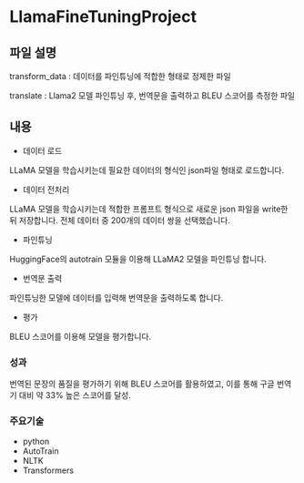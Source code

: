 # LlamaFineTuningProject

## 파일 설명

transform_data : 데이터를 파인튜닝에 적합한 형태로 정제한 파일

translate : Llama2 모델 파인튜닝 후, 번역문을 출력하고 BLEU 스코어를 측정한 파일

## 내용

- 데이터 로드
  
LLaMA 모델을 학습시키는데 필요한 데이터의 형식인 json파일 형태로 로드합니다.
- 데이터 전처리
  
LLaMA 모델을 학습시키는데 적합한 프롬프트 형식으로 새로운 json 파일을 write한 뒤 저장합니다. 전체 데이터 중 200개의 데이터 쌍을 선택했습니다.
- 파인튜닝
  
HuggingFace의 autotrain 모듈을 이용해 LLaMA2 모델을 파인튜닝 합니다.
- 번역문 출력
  
파인튜닝한 모델에 데이터를 입력해 번역문을 출력하도록 합니다.
- 평가
  
BLEU 스코어를 이용해 모델을 평가합니다.

### 성과

번역된 문장의 품질을 평가하기 위해 BLEU 스코어를 활용하였고, 이를 통해 구글 번역기 대비 약 33% 높은 스코어를 달성.

### 주요기술

- python
- AutoTrain
- NLTK
- Transformers
